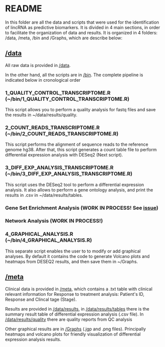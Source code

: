 # README

In this folder are all the data and scripts that were used for the identification of lincRNA as predictive biomarkers. It is divided in 4 main sections, in order to facilitate the organization of data and results. It is organized in 4 folders: /data, /meta, /bin and /Graphs, which are describe below:

## [/data](https://github.com/LauraMCE/lncRNA_BC/tree/master/Transcriptome/data)

All raw data is provided in [/data](https://github.com/LauraMCE/lncRNA_BC/tree/master/Transcriptome/data).

In the other hand, all the scripts are in [/bin](https://github.com/LauraMCE/lncRNA_BC/tree/master/Transcriptome/bin). The complete pipeline is indicated below in cronological order

### 1_QUALITY_CONTROL_TRANSCRIPTOME.R (~/bin/1_QUALITY_CONTROL_TRANSCRIPTOME.R)

This script allows you to perform a quality analysis for fastq files and save the results in ~/data/results/quality.

### 2_COUNT_READS_TRANSCRIPTOME.R (~/bin/2_COUNT_READS_TRANSCRIPTOME.R)

This script performs the alignment of sequence reads to the reference genome hg38. After that, this script generates a count table file to perform differential expression analysis with DESeq2 (Next script).

### 3_DIFF_EXP_ANALYSIS_TRANSCRIPTOME.R (~/bin/3_DIFF_EXP_ANALYSIS_TRANSCRIPTOME.R)

This script uses the DESeq2 tool to perform a differential expression analysis. It also allows to perform a gene ontology analysis, and print the results in .csv in ~/data/results/tables.

### Gene Set Enrichment Analysis (WORK IN PROCESS! See [issue](https://github.com/LauraMCE/lncRNA_BC/issues/15))

### Network Analysis (WORK IN PROCESS!)

### 4_GRAPHICAL_ANALYSIS.R (~/bin/4_GRAPHICAL_ANALYSIS.R)

This separate script enables the user to to modify or add graphical analyses. By default it contains the code to generate Volcano plots and heatmaps from DESEQ2 results, and then save them in ~/Graphs.

## [/meta](https://github.com/LauraMCE/lncRNA_BC/tree/master/Transcriptome/meta)

Clinical data is provided in [/meta](https://github.com/LauraMCE/lncRNA_BC/tree/master/Transcriptome/meta), which contains a .txt table with clinical relevant information for Response to treatment analysis: Patient's ID, Response and Clincal tage (Stage).

Results are provided in [/data/results](https://github.com/LauraMCE/lncRNA_BC/tree/master/Transcriptome/data/results), in [/data/results/tables](https://github.com/LauraMCE/lncRNA_BC/tree/master/Transcriptome/data/results/tables) there is the summary result table of differential expression analysis (.csv file). In [/data/results/quality](https://github.com/LauraMCE/lncRNA_BC/tree/master/Transcriptome/data/results/quality) there are quality reports from QC analysis

Other graphical results are in [/Graphs](https://github.com/LauraMCE/lncRNA_BC/tree/master/Transcriptome/Graphs) (.jgp and .png files). Principally heatmaps and volcano plots for friendly visualization of differential expression analysis results.
